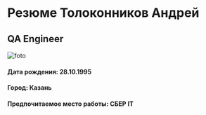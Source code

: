 # Резюме Толоконников Андрей 
## QA Engineer
![foto](https://thumbs.dreamstime.com/z/%D0%BC%D0%BE%D0%BB%D0%BE%D0%B4%D1%8B%D0%B5-%D0%BE%D1%84%D0%B8%D1%81%D0%BD%D1%8B%D0%B5-%D1%80%D0%B0%D0%B1%D0%BE%D1%82%D0%BD%D0%B8%D0%BA%D0%B8-%D0%B8%D0%BC%D0%B5%D1%8E%D1%89%D0%B8%D0%B5-%D0%BD%D0%B5%D0%BA%D0%BE%D1%82%D0%BE%D1%80%D1%8B%D0%B5-%D0%BF%D1%80%D0%BE%D0%B1%D0%BB%D0%B5%D0%BC%D1%8B-%D0%BF%D1%8B%D1%82%D0%B0%D1%8E%D1%82%D1%81%D1%8F-%D0%B8%D1%85-162199731.jpg)


#### Дата рождения: 28.10.1995
#### Город: Казань
#### Предпочитаемое место работы: СБЕР IT


